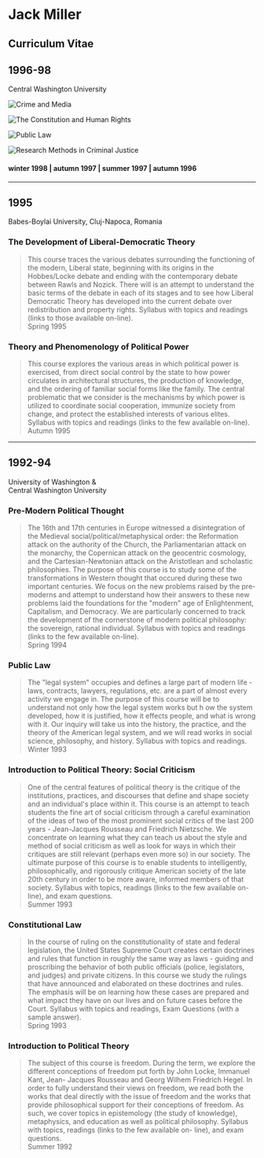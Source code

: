 # Jack Miller

## Curriculum Vitae

## 1996-98  
Central Washington University

  
![Crime and Media](media/main.gif)

  

![The Constitution and Human Rights](rights/banner.gif)

  

![Public Law](publaw/banner.jpg)

  

![Research Methods in Criminal Justice](methods1/images/methods.jpg)  

#### winter 1998 | autumn 1997 | summer 1997 | autumn 1996

  

* * *

## 1995  
Babes-Boylai University, Cluj-Napoca, Romania

### The Development of Liberal-Democratic Theory

> This course traces the various debates surrounding the functioning of the
modern, Liberal state, beginning with its origins in the Hobbes/Locke debate
and ending with the contemporary debate between Rawls and Nozick. There will
is an attempt to understand the basic terms of the debate in each of its
stages and to see how Liberal Democratic Theory has developed into the current
debate over redistribution and property rights. Syllabus with topics and
readings (links to those available on-line).  
>  Spring 1995

### Theory and Phenomenology of Political Power

> This course explores the various areas in which political power is
exercised, from direct social control by the state to how power circulates in
architectural structures, the production of knowledge, and the ordering of
familiar social forms like the family. The central problematic that we
consider is the mechanisms by which power is utilized to coordinate social
cooperation, immunize society from change, and protect the established
interests of various elites. Syllabus with topics and readings (links to the
few available on-line).  
>  Autumn 1995

* * *

## 1992-94  
University of Washington &  
Central Washington University

### Pre-Modern Political Thought

> The 16th and 17th centuries in Europe witnessed a disintegration of the
Medieval social/political/metaphysical order: the Reformation attack on the
authority of the Church, the Parliamentarian attack on the monarchy, the
Copernican attack on the geocentric cosmology, and the Cartesian-Newtonian
attack on the Aristotlean and scholastic philosophies. The purpose of this
course is to study some of the transformations in Western thought that occured
during these two important centuries. We focus on the new problems raised by
the pre-moderns and attempt to understand how their answers to these new
problems laid the foundations for the "modern" age of Enlightenment,
Capitalism, and Democracy. We are particularly concerned to track the
development of the cornerstone of modern political philosophy: the sovereign,
rational individual. Syllabus with topics and readings (links to the few
available on-line).  
>  Spring 1994

### Public Law

> The "legal system" occupies and defines a large part of modern life - laws,
contracts, lawyers, regulations, etc. are a part of almost every activity we
engage in. The purpose of this course will be to understand not only how the
legal system works but h ow the system developed, how it is justified, how it
effects people, and what is wrong with it. Our inquiry will take us into the
history, the practice, and the theory of the American legal system, and we
will read works in social science, philosophy, and history. Syllabus with
topics and readings.  
>  Winter 1993

### Introduction to Political Theory: Social Criticism

> One of the central features of political theory is the critique of the
institutions, practices, and discourses that define and shape society and an
individual's place within it. This course is an attempt to teach students the
fine art of social criticism through a careful examination of the ideas of two
of the most prominent social critics of the last 200 years - Jean-Jacques
Rousseau and Friedrich Nietzsche. We concentrate on learning what they can
teach us about the style and method of social criticism as well as look for
ways in which their critiques are still relevant (perhaps even more so) in our
society. The ultimate purpose of this course is to enable students to
intelligently, philosophically, and rigorously critique American society of
the late 20th century in order to be more aware, informed members of that
society. Syllabus with topics, readings (links to the few available on-line),
and exam questions.  
>  Summer 1993

### Constitutional Law

> In the course of ruling on the constitutionality of state and federal
legislation, the United States Supreme Court creates certain doctrines and
rules that function in roughly the same way as laws - guiding and proscribing
the behavior of both public officials (police, legislators, and judges) and
private citizens. In this course we study the rulings that have announced and
elaborated on these doctrines and rules. The emphasis will be on learning how
these cases are prepared and what impact they have on our lives and on future
cases before the Court. Syllabus with topics and readings, Exam Questions
(with a sample answer).  
>  Spring 1993

### Introduction to Political Theory

> The subject of this course is freedom. During the term, we explore the
different conceptions of freedom put forth by John Locke, Immanuel Kant, Jean-
Jacques Rousseau and Georg Wilhem Friedrich Hegel. In order to fully
understand their views on freedom, we read both the works that deal directly
with the issue of freedom and the works that provide philosophical support for
their conceptions of freedom. As such, we cover topics in epistemology (the
study of knowledge), metaphysics, and education as well as political
philosophy. Syllabus with topics, readings (links to the few available on-
line), and exam questions.  
>  Summer 1992

